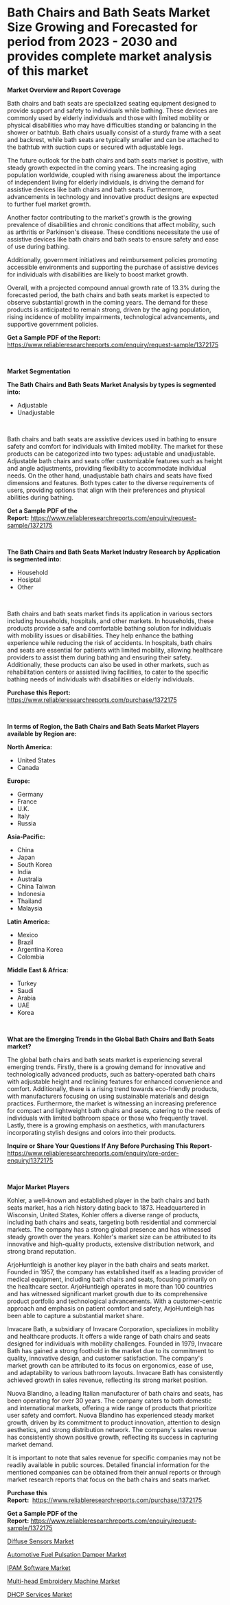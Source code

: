 <p><h1>Bath Chairs and Bath Seats Market Size Growing and Forecasted for period from 2023 - 2030 and provides complete market analysis of this market</h1></p><p><strong>Market Overview and Report Coverage</strong></p>
<p><p>Bath chairs and bath seats are specialized seating equipment designed to provide support and safety to individuals while bathing. These devices are commonly used by elderly individuals and those with limited mobility or physical disabilities who may have difficulties standing or balancing in the shower or bathtub. Bath chairs usually consist of a sturdy frame with a seat and backrest, while bath seats are typically smaller and can be attached to the bathtub with suction cups or secured with adjustable legs.</p><p>The future outlook for the bath chairs and bath seats market is positive, with steady growth expected in the coming years. The increasing aging population worldwide, coupled with rising awareness about the importance of independent living for elderly individuals, is driving the demand for assistive devices like bath chairs and bath seats. Furthermore, advancements in technology and innovative product designs are expected to further fuel market growth.</p><p>Another factor contributing to the market's growth is the growing prevalence of disabilities and chronic conditions that affect mobility, such as arthritis or Parkinson's disease. These conditions necessitate the use of assistive devices like bath chairs and bath seats to ensure safety and ease of use during bathing.</p><p>Additionally, government initiatives and reimbursement policies promoting accessible environments and supporting the purchase of assistive devices for individuals with disabilities are likely to boost market growth.</p><p>Overall, with a projected compound annual growth rate of 13.3% during the forecasted period, the bath chairs and bath seats market is expected to observe substantial growth in the coming years. The demand for these products is anticipated to remain strong, driven by the aging population, rising incidence of mobility impairments, technological advancements, and supportive government policies.</p></p>
<p><strong>Get a Sample PDF of the Report:</strong> <a href="https://www.reliableresearchreports.com/enquiry/request-sample/1372175">https://www.reliableresearchreports.com/enquiry/request-sample/1372175</a></p>
<p>&nbsp;</p>
<p><strong>Market Segmentation</strong></p>
<p><strong>The Bath Chairs and Bath Seats Market Analysis by types is segmented into:</strong></p>
<p><ul><li>Adjustable</li><li>Unadjustable</li></ul></p>
<p>&nbsp;</p>
<p><p>Bath chairs and bath seats are assistive devices used in bathing to ensure safety and comfort for individuals with limited mobility. The market for these products can be categorized into two types: adjustable and unadjustable. Adjustable bath chairs and seats offer customizable features such as height and angle adjustments, providing flexibility to accommodate individual needs. On the other hand, unadjustable bath chairs and seats have fixed dimensions and features. Both types cater to the diverse requirements of users, providing options that align with their preferences and physical abilities during bathing.</p></p>
<p><strong>Get a Sample PDF of the Report:</strong>&nbsp;<a href="https://www.reliableresearchreports.com/enquiry/request-sample/1372175">https://www.reliableresearchreports.com/enquiry/request-sample/1372175</a></p>
<p>&nbsp;</p>
<p><strong>The Bath Chairs and Bath Seats Market Industry Research by Application is segmented into:</strong></p>
<p><ul><li>Household</li><li>Hosiptal</li><li>Other</li></ul></p>
<p>&nbsp;</p>
<p><p>Bath chairs and bath seats market finds its application in various sectors including households, hospitals, and other markets. In households, these products provide a safe and comfortable bathing solution for individuals with mobility issues or disabilities. They help enhance the bathing experience while reducing the risk of accidents. In hospitals, bath chairs and seats are essential for patients with limited mobility, allowing healthcare providers to assist them during bathing and ensuring their safety. Additionally, these products can also be used in other markets, such as rehabilitation centers or assisted living facilities, to cater to the specific bathing needs of individuals with disabilities or elderly individuals.</p></p>
<p><strong>Purchase this Report:</strong>&nbsp; <a href="https://www.reliableresearchreports.com/purchase/1372175">https://www.reliableresearchreports.com/purchase/1372175</a></p>
<p>&nbsp;</p>
<p><strong>In terms of Region, the Bath Chairs and Bath Seats Market Players available by Region are:</strong></p>
<p>
    <p> <strong> North America: </strong>
        <ul>
            <li>United States</li>
            <li>Canada</li>
        </ul>
        </p> 
    <p> <strong> Europe: </strong>
        <ul>
            <li>Germany</li>
            <li>France</li>
            <li>U.K.</li>
            <li>Italy</li>
            <li>Russia</li>
        </ul>
        </p> 
    <p> <strong> Asia-Pacific: </strong>
        <ul>
            <li>China</li>
            <li>Japan</li>
            <li>South Korea</li>
            <li>India</li>
            <li>Australia</li>
            <li>China Taiwan</li>
            <li>Indonesia</li>
            <li>Thailand</li>
            <li>Malaysia</li>
        </ul>
        </p> 
    <p> <strong> Latin America: </strong>
        <ul>
            <li>Mexico</li>
            <li>Brazil</li>
            <li>Argentina Korea</li>
            <li>Colombia</li>
        </ul>
        </p> 
    <p> <strong> Middle East & Africa: </strong>
        <ul>
            <li>Turkey</li>
            <li>Saudi</li>
            <li>Arabia</li>
            <li>UAE</li>
            <li>Korea</li>
        </ul>
    </p>
    </p>
<p>&nbsp;</p>
<p><strong>What are the Emerging Trends in the Global Bath Chairs and Bath Seats market?</strong></p>
<p><p>The global bath chairs and bath seats market is experiencing several emerging trends. Firstly, there is a growing demand for innovative and technologically advanced products, such as battery-operated bath chairs with adjustable height and reclining features for enhanced convenience and comfort. Additionally, there is a rising trend towards eco-friendly products, with manufacturers focusing on using sustainable materials and design practices. Furthermore, the market is witnessing an increasing preference for compact and lightweight bath chairs and seats, catering to the needs of individuals with limited bathroom space or those who frequently travel. Lastly, there is a growing emphasis on aesthetics, with manufacturers incorporating stylish designs and colors into their products.</p></p>
<p><strong>Inquire or Share Your Questions If Any Before Purchasing This Report</strong>- <a href="https://www.reliableresearchreports.com/enquiry/pre-order-enquiry/1372175">https://www.reliableresearchreports.com/enquiry/pre-order-enquiry/1372175</a></p>
<p>&nbsp;</p>
<p><strong>Major Market Players</strong></p>
<p><p>Kohler, a well-known and established player in the bath chairs and bath seats market, has a rich history dating back to 1873. Headquartered in Wisconsin, United States, Kohler offers a diverse range of products, including bath chairs and seats, targeting both residential and commercial markets. The company has a strong global presence and has witnessed steady growth over the years. Kohler's market size can be attributed to its innovative and high-quality products, extensive distribution network, and strong brand reputation.</p><p>ArjoHuntleigh is another key player in the bath chairs and seats market. Founded in 1957, the company has established itself as a leading provider of medical equipment, including bath chairs and seats, focusing primarily on the healthcare sector. ArjoHuntleigh operates in more than 100 countries and has witnessed significant market growth due to its comprehensive product portfolio and technological advancements. With a customer-centric approach and emphasis on patient comfort and safety, ArjoHuntleigh has been able to capture a substantial market share.</p><p>Invacare Bath, a subsidiary of Invacare Corporation, specializes in mobility and healthcare products. It offers a wide range of bath chairs and seats designed for individuals with mobility challenges. Founded in 1979, Invacare Bath has gained a strong foothold in the market due to its commitment to quality, innovative design, and customer satisfaction. The company's market growth can be attributed to its focus on ergonomics, ease of use, and adaptability to various bathroom layouts. Invacare Bath has consistently achieved growth in sales revenue, reflecting its strong market position.</p><p>Nuova Blandino, a leading Italian manufacturer of bath chairs and seats, has been operating for over 30 years. The company caters to both domestic and international markets, offering a wide range of products that prioritize user safety and comfort. Nuova Blandino has experienced steady market growth, driven by its commitment to product innovation, attention to design aesthetics, and strong distribution network. The company's sales revenue has consistently shown positive growth, reflecting its success in capturing market demand.</p><p>It is important to note that sales revenue for specific companies may not be readily available in public sources. Detailed financial information for the mentioned companies can be obtained from their annual reports or through market research reports that focus on the bath chairs and seats market.</p></p>
<p><strong>Purchase this Report:</strong>&nbsp;&nbsp;<a href="https://www.reliableresearchreports.com/purchase/1372175">https://www.reliableresearchreports.com/purchase/1372175</a></p>
<p></p>
<p><strong>Get a Sample PDF of the Report:</strong>&nbsp;<a href="https://www.reliableresearchreports.com/enquiry/request-sample/1372175">https://www.reliableresearchreports.com/enquiry/request-sample/1372175</a></p>
<p><p><a href="https://www.linkedin.com/pulse/diffuse-sensors-market-size-growth-forecast-from-2023-2030-rdo4e/">Diffuse Sensors Market</a></p><p><a href="https://github.com/santosh758595/Market-Research-Report-List-1/blob/main/automotive-fuel-pulsation-damper-market.md">Automotive Fuel Pulsation Damper Market</a></p><p><a href="https://medium.com/@christianhunter987/ipam-software-market-size-cagr-trends-2024-2030-4f1d1d8a8e66">IPAM Software Market</a></p><p><a href="https://github.com/Chiragrp25/Market-Research-Report-List-1/blob/main/multi-head-embroidery-machine-market.md">Multi-head Embroidery Machine Market</a></p><p><a href="https://medium.com/@queenlittle95/dhcp-services-market-size-cagr-trends-2024-2030-cba7fcb838aa">DHCP Services Market</a></p></p>
